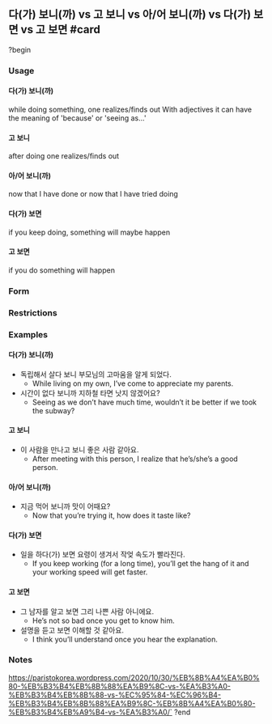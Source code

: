 ## 다(가) 보니(까) vs 고 보니 vs  아/어 보니(까) vs 다(가) 보면 vs 고 보면 #card
?begin
### Usage
#### 다(가) 보니(까)
while doing something, one realizes/finds out
With adjectives it can have the meaning of 'because' or 'seeing as...'
#### 고 보니
after doing one realizes/finds out
#### 아/어 보니(까)
now that I have done or now that I have tried doing
#### 다(가) 보면
if you keep doing, something will maybe happen
#### 고 보면
if you do something will happen
### Form
### Restrictions
### Examples
#### 다(가) 보니(까)
* 독립해서 살다 보니 부모님의 고마움을 알게 되었다.
	* While living on my own, I’ve come to appreciate my parents.
* 시간이 없다 보니까 지하철 타면 낫지 않겠어요?
	* Seeing as we don’t have much time, wouldn’t it be better if we took the subway?
#### 고 보니
* 이 사람을 만나고 보니 좋은 사람 같아요.
	* After meeting with this person, I realize that he’s/she’s a good person.
#### 아/어 보니(까)
* 지금 먹어 보니까 맛이 어때요?
	* Now that you’re trying it, how does it taste like?
#### 다(가) 보면
* 일을 하다(가) 보면 요령이 생겨서 작엊 속도가 빨라진다.
	* If you keep working (for a long time), you’ll get the hang of it and your working speed will get faster.
#### 고 보면
* 그 남자를 알고 보면 그리 나쁜 사람 아니에요.
	* He’s not so bad once you get to know him.
* 설명을 듣고 보면 이해할 것 같아요.
	* I think you’ll understand once you hear the explanation.
### Notes
https://paristokorea.wordpress.com/2020/10/30/%EB%8B%A4%EA%B0%80-%EB%B3%B4%EB%8B%88%EA%B9%8C-vs-%EA%B3%A0-%EB%B3%B4%EB%8B%88-vs-%EC%95%84-%EC%96%B4-%EB%B3%B4%EB%8B%88%EA%B9%8C-%EB%8B%A4%EA%B0%80-%EB%B3%B4%EB%A9%B4-vs-%EA%B3%A0/`
?end

